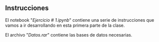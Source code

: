 ## Instrucciones

El notebook "*Ejercicio # 1.ipynb*" contiene una serie de instrucciones que vamos a ir desarrollando en esta primera parte de la clase.

El archivo "*Datos.rar*" contiene las bases de datos necesarias.
